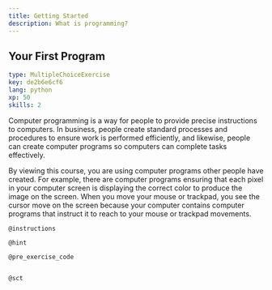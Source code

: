 ```yaml
---
title: Getting Started
description: What is programming?
---
```

## Your First Program

```yaml
type: MultipleChoiceExercise
key: de2b6e6cf6
lang: python
xp: 50
skills: 2
```
Computer programming is a way for people to provide precise instructions to computers. In business, people create standard processes and procedures to ensure work is performed efficiently, and likewise, people can create computer programs so computers can complete tasks effectively.

By viewing this course, you are using computer programs other people have created. For example, there are computer programs ensuring that each pixel in your computer screen is displaying the correct color to produce the image on the screen. When you move your mouse or trackpad, you see the cursor move on the screen because your computer contains computer programs that instruct it to reach to your mouse or trackpad movements. 

`@instructions`

`@hint`

`@pre_exercise_code`
```{python}

```

`@sct`
```{python}

```
